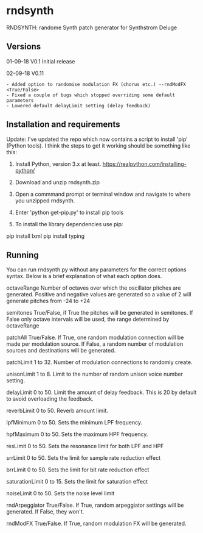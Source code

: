 # rndsynth
RNDSYNTH: randome Synth patch generator for Synthstrom Deluge


Versions
--------
01-09-18 V0.1 Initial release

02-09-18 V0.11

	- Added option to randomise modulation FX (chorus etc.) --rndModFX <True/False>
	- Fixed a couple of bugs which stopped overriding some default parameters
	- Lowered default delayLimit setting (delay feedback)

Installation and requirements
-----------------------------

Update: I've updated the repo which now contains a script to install 'pip' (Python tools). I think the steps to get it working should be something like this:

1) Install Python, version 3.x at least.
https://realpython.com/installing-python/

2) Download and unzip rndsynth.zip

3) Open a commmand prompt or terminal window and navigate to where you unzipped rndsynth.

4) Enter 'python get-pip.py' to install pip tools

5) To install the library dependencies use pip:

pip install lxml
pip install typing

Running
-------
You can run rndsynth.py without any parameters for the correct options syntax.
Below is a brief explanation of what each option does.

octaveRange
Number of octaves over which the oscillator pitches are generated. Positive and negative values are generated so a value of 2 will generate pitches from -24 to +24

semitones
True/False, if True the pitches will be generated in semitones. If False only octave intervals will be used, the range determined by octaveRange

patchAll
True/False. If True, one random modulation connection will be made per modulation source. If False, a random number of modulation sources and destinations will be generated.

patchLimit
1 to 32. Number of modulation connections to randomly create.

unisonLimit
1 to 8. Limit to the number of random unison voice number setting.

delayLimit
0 to 50. Limit the amount of delay feedback. This is 20 by default to avoid overloading the feedback.

reverbLimit
0 to 50. Reverb amount limit.

lpfMinimum
0 to 50. Sets the minimum LPF frequency.

hpfMaximum
0 to 50. Sets the maximum HPF frequency.

resLimit
0 to 50. Sets the resonance limit for both LPF and HPF

srrLimit
0 to 50. Sets the limit for sample rate reduction effect

brrLimit
0 to 50. Sets the limit for bit rate reduction effect

saturationLimit
0 to 15. Sets the limit for saturation effect

noiseLimit
0 to 50. Sets the noise level limit

rndArpeggiator
True/False. If True, random arpeggiator settings will be generated. If False, they won't.

rndModFX
True/False. If True, random modulation FX will be generated.
